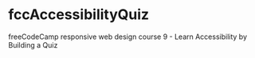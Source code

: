 # fccAccessibilityQuiz
freeCodeCamp responsive web design course 9 - Learn Accessibility by Building a Quiz
